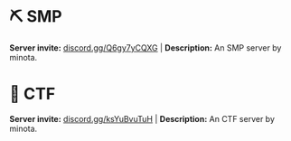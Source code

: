 # ⛏️ **SMP**
**Server invite:** [discord.gg/Q6gy7yCQXG](https://discord.gg/Q6gy7yCQXG) | **Description:** An SMP server by minota.

# 🚩 **CTF**
**Server invite:** [discord.gg/ksYuBvuTuH](https://discord.gg/ksYuBvuTuH) | **Description:** An CTF server by minota.
